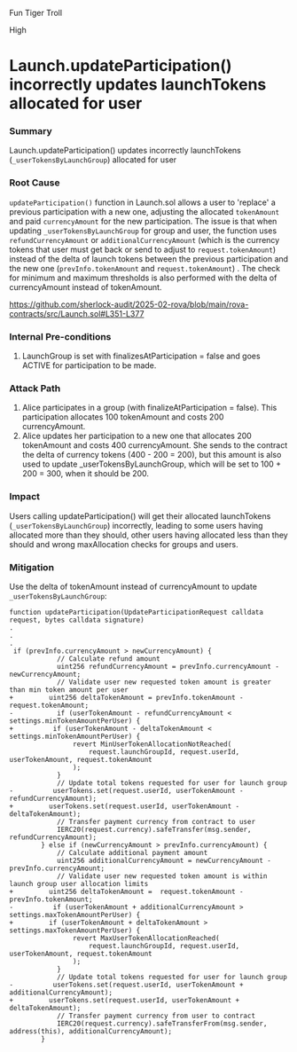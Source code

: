 Fun Tiger Troll

High

# Launch.updateParticipation() incorrectly updates launchTokens allocated for user

### Summary

Launch.updateParticipation() updates incorrectly launchTokens (`_userTokensByLaunchGroup`) allocated for user

### Root Cause

`updateParticipation()` function in Launch.sol allows a user to 'replace' a previous participation with a new one, adjusting the allocated `tokenAmount` and paid `currencyAmount` for the new participation.
The issue is that when updating `_userTokensByLaunchGroup` for group and user, the function uses `refundCurrencyAmount` or `additionalCurrencyAmount` (which is the currency tokens that user must get back or send to adjust to `request.tokenAmount`) instead of the delta of launch tokens between the previous participation and the new one (`prevInfo.tokenAmount` and `request.tokenAmount`) . The check for minimum and maximum thresholds is also performed with the delta of currencyAmount instead of tokenAmount.

https://github.com/sherlock-audit/2025-02-rova/blob/main/rova-contracts/src/Launch.sol#L351-L377

### Internal Pre-conditions

1. LaunchGroup is set with finalizesAtParticipation = false and goes ACTIVE for participation to be made.

### Attack Path

1. Alice participates in a group (with finalizeAtParticipation = false). This participation allocates 100 tokenAmount and costs 200 currencyAmount.
2. Alice updates her participation to a new one that allocates 200 tokenAmount and costs 400 currencyAmount. She sends to the contract the delta of currency tokens (400 - 200 = 200), but this amount is also used to update _userTokensByLaunchGroup, which will be set to 100 + 200 = 300, when it should be 200.

### Impact

Users calling updateParticipation() will get their allocated launchTokens (`_userTokensByLaunchGroup`) incorrectly, leading to some users having allocated more than they should, other users having allocated less than they should and wrong maxAllocation checks for groups and users.

### Mitigation

Use the delta of tokenAmount instead of currencyAmount to update `_userTokensByLaunchGroup`:

```solidity
function updateParticipation(UpdateParticipationRequest calldata request, bytes calldata signature)
.
.
.
 if (prevInfo.currencyAmount > newCurrencyAmount) {
            // Calculate refund amount
            uint256 refundCurrencyAmount = prevInfo.currencyAmount - newCurrencyAmount;
            // Validate user new requested token amount is greater than min token amount per user
+         uint256 deltaTokenAmount = prevInfo.tokenAmount - request.tokenAmount;
-           if (userTokenAmount - refundCurrencyAmount < settings.minTokenAmountPerUser) {
+          if (userTokenAmount - deltaTokenAmount < settings.minTokenAmountPerUser) {
                revert MinUserTokenAllocationNotReached(
                    request.launchGroupId, request.userId, userTokenAmount, request.tokenAmount
                );
            }
            // Update total tokens requested for user for launch group
-          userTokens.set(request.userId, userTokenAmount - refundCurrencyAmount);
+         userTokens.set(request.userId, userTokenAmount - deltaTokenAmount);
            // Transfer payment currency from contract to user
            IERC20(request.currency).safeTransfer(msg.sender, refundCurrencyAmount);
        } else if (newCurrencyAmount > prevInfo.currencyAmount) {
            // Calculate additional payment amount
            uint256 additionalCurrencyAmount = newCurrencyAmount - prevInfo.currencyAmount;
            // Validate user new requested token amount is within launch group user allocation limits
+         uint256 deltaTokenAmount =  request.tokenAmount - prevInfo.tokenAmount;
-          if (userTokenAmount + additionalCurrencyAmount > settings.maxTokenAmountPerUser) {
+         if (userTokenAmount + deltaTokenAmount > settings.maxTokenAmountPerUser) {
                revert MaxUserTokenAllocationReached(
                    request.launchGroupId, request.userId, userTokenAmount, request.tokenAmount
                );
            }
            // Update total tokens requested for user for launch group
-          userTokens.set(request.userId, userTokenAmount + additionalCurrencyAmount);
+         userTokens.set(request.userId, userTokenAmount + deltaTokenAmount);
            // Transfer payment currency from user to contract
            IERC20(request.currency).safeTransferFrom(msg.sender, address(this), additionalCurrencyAmount);
        }
```